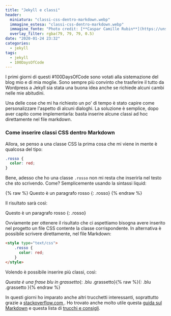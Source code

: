```yaml
---
title: "Jekyll e classi"
header:
  miniatura: "classi-css-dentro-markdown.webp"
  immagine_estesa: "classi-css-dentro-markdown.webp"
  immagine_fonte: "Photo credit: [**Caspar Camille Rubin**](https://unsplash.com/@casparrubin)"
  overlay_filter: rgba(79, 79, 79, 0.5)
date: "2020-01-24 23:32"
categories:
  - jekyll
tags:
  - jekyll
  - 100DaysOfCode
---
```


<style type="text/css">
  .rosso {
    color: red;
  }

  .blu {
    color: blue;
  }

  .grassetto {
    font-weight: bold;
  }
</style>

I primi giorni di questi #100DaysOfCode sono votati alla sistemazione del blog mio e di mia moglie. Sono sempre più convinto che trasferire il tutto da Wordpress a Jekyll sia stata una buona idea anche se richiede alcuni cambi nelle mie abitudini.

Una delle cose che mi ha richiesto un po' di tempo è stato capire come personalizzare l'aspetto di alcuni dialoghi. La soluzione è semplice, dopo aver capito come implementarla: basta inserire alcune classi ad hoc direttamente nel file markdown.

### Come inserire classi CSS dentro Markdown

Allora, se penso a una classe CSS la prima cosa che mi viene in mente è qualcosa del tipo:

```css
.rosso {
  color: red;
}
```

Bene, adesso che ho una classe `.rosso` non mi resta che inserirla nel testo che sto scrivendo. Come? Semplicemente usando la sintassi liquid:

{% raw %}
Questo è un paragrafo rosso
{: .rosso}
{% endraw %}

Il risultato sarà così:

Questo è un paragrafo rosso
{: .rosso}

Ovviamente per ottenere il risultato che ci aspettiamo bisogna avere inserito nel progetto un file CSS contente la classe corrispondente. In alternativa è possibile scrivere direttamente, nel file Markdown:

```html
<style type="text/css">
    .rosso {
      color: red;
    }
</style>
```

Volendo è possibile inserire più classi, così:

_Questa è una frase blu in grassetto_{: .blu .grassetto}{% raw %}{: .blu .grassetto }{% endraw %}

In questi giorni ho imparato anche altri trucchetti interessanti, soprattutto grazie a [stackoverflow.com ](https://stackoverflow.com/). Ho trovato anche molto utile questa [guida sul Markdown](https://about.gitlab.com/handbook/engineering/technical-writing/markdown-guide/) e questa lista di [trucchi e consigli](https://about.gitlab.com/blog/2016/07/19/markdown-kramdown-tips-and-tricks/).
